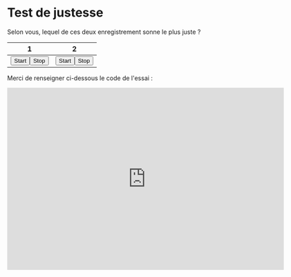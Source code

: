 <script type='application/javascript' src="Tone.js"></script>

# Test de justesse
Selon vous, lequel de ces deux enregistrement sonne le plus juste ?

|                                 1                                  |                                 2                                  |
|:------------------------------------------------------------------:|:------------------------------------------------------------------:|
| <button id="start1">Start</button><button id="stop1">Stop</button> | <button id="start2">Start</button><button id="stop2">Stop</button> |

Merci de renseigner ci-dessous le code de l'essai : <div id="code"></div>

<iframe src="https://docs.google.com/forms/d/e/1FAIpQLSf0VD3tHdCV0lSBb0-0vlsH3X2jmKauELjwOeAGz4yC6uy49A/viewform?embedded=true" width="640" height="422" frameborder="0" marginheight="0" marginwidth="0">Loading…</iframe>

<script src="questionnaire.js"></script>
